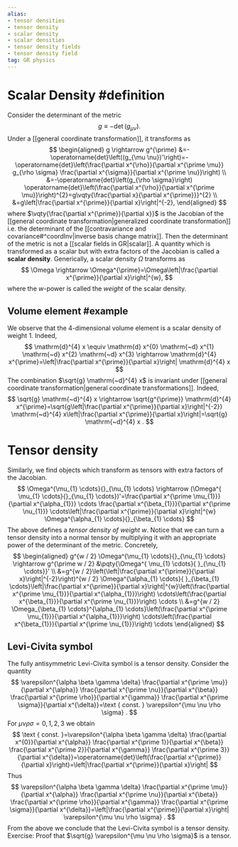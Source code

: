 ```yaml
---
alias:
- tensor densities
- tensor density
- scalar density
- scalar densities
- tensor density fields
- tensor density field
tag: GR physics
---
```

# Scalar Density #definition 
Consider the determinant of the metric
$$
g \equiv-\operatorname{det}\left(g_{\mu \nu}\right) .
$$
Under a [[general coordinate transformation]], it transforms as
$$
\begin{aligned}
g \rightarrow g^{\prime} &=-\operatorname{det}\left((g_{\mu \nu})'\right)=-\operatorname{det}\left(\frac{\partial x^{\rho}}{\partial x^{\prime \mu}} g_{\rho \sigma} \frac{\partial x^{\sigma}}{\partial x^{\prime \nu}}\right) \\
&=-\operatorname{det}\left(g_{\rho \sigma}\right) \operatorname{det}\left(\frac{\partial x^{\rho}}{\partial x^{\prime \mu}}\right)^{2}=g\vqty{\frac{\partial x}{\partial x^{\prime}}}^{2} \\
&=g\left|\frac{\partial x^{\prime}}{\partial x}\right|^{-2},
\end{aligned}
$$
where $\vqty{\frac{\partial x^{\prime}}{\partial x}}$ is the Jacobian of the [[general coordinate transformation|generalized coordinate transformation]] i.e. the determinant of the [[contravariance and covariance#^coordInv|inverse basis change matrix]]. Then the determinant of the metric is not a [[scalar fields in GR|scalar]]. A quantity which is transformed as a scalar but with extra factors of the Jacobian is called a **scalar density**. Generically, a scalar density $\Omega$ transforms as
$$
\Omega \rightarrow \Omega^{\prime}=\Omega\left|\frac{\partial x^{\prime}}{\partial x}\right|^{w},
$$
where the $w$-power is called the *weight* of the scalar density. 



## Volume element #example
We observe that the 4-dimensional volume element is a scalar density of weight 1. Indeed,
$$
\mathrm{d}^{4} x \equiv \mathrm{d} x^{0} \mathrm{~d} x^{1} \mathrm{~d} x^{2} \mathrm{~d} x^{3} \rightarrow \mathrm{d}^{4} x^{\prime}=\left|\frac{\partial x^{\prime}}{\partial x}\right| \mathrm{d}^{4} x
$$
The combination $\sqrt{g} \mathrm{~d}^{4} x$ is invariant under [[general coordinate transformation|general coordinate transformations]]. Indeed,
$$
\sqrt{g} \mathrm{~d}^{4} x \rightarrow \sqrt{g^{\prime}} \mathrm{d}^{4} x^{\prime}=\sqrt{g\left|\frac{\partial x^{\prime}}{\partial x}\right|^{-2}} \mathrm{~d}^{4} x\left|\frac{\partial x^{\prime}}{\partial x}\right|=\sqrt{g} \mathrm{~d}^{4} x .
$$


# Tensor density
Similarly, we find objects which transform as tensors with extra factors of the Jacobian.
$$
\Omega^{\mu_{1} \cdots}{}_{\nu_{1} \cdots} \rightarrow (\Omega^{ \mu_{1} \cdots}{}_{\nu_{1} \cdots})'=\frac{\partial x^{\prime \mu_{1}}}{\partial x^{\alpha_{1}}} \cdots \frac{\partial x^{\beta_{1}}}{\partial x^{\prime \nu_{1}}} \cdots\left|\frac{\partial x^{\prime}}{\partial x}\right|^{w} \Omega^{\alpha_{1} \cdots}{}_{\beta_{1} \cdots}
$$
The above defines a *tensor density of weight $w$*. Notice that we can turn a tensor density into a normal tensor by multiplying it with an appropriate power of the determinant of the metric. Concretely,
$$
\begin{aligned}
g^{w / 2} \Omega^{\mu_{1} \cdots}{}_{\nu_{1} \cdots} \rightarrow g^{\prime w / 2} &\pqty{\Omega^{ \mu_{1} \cdots}{ }_{\nu_{1} \cdots}}'  \\
&=g^{w / 2}\left(\left|\frac{\partial x^{\prime}}{\partial x}\right|^{-2}\right)^{w / 2} \Omega^{\alpha_{1} \cdots}{ }_{\beta_{1} \cdots}\left|\frac{\partial x^{\prime}}{\partial x}\right|^{w}\left(\frac{\partial x^{\prime \mu_{1}}}{\partial x^{\alpha_{1}}}\right) \cdots\left(\frac{\partial x^{\beta_{1}}}{\partial x^{\prime \nu_{1}}}\right) \cdots \\
&=g^{w / 2} \Omega_{\beta_{1} \cdots}^{\alpha_{1} \cdots}\left(\frac{\partial x^{\prime \mu_{1}}}{\partial x^{\alpha_{1}}}\right) \cdots\left(\frac{\partial x^{\beta_{1}}}{\partial x^{\prime \nu_{1}}}\right) \cdots
\end{aligned}
$$

## Levi-Civita symbol

The fully antisymmetric Levi-Civita symbol is a tensor density. Consider the quantity
$$
\varepsilon^{\alpha \beta \gamma \delta} \frac{\partial x^{\prime \mu}}{\partial x^{\alpha}} \frac{\partial x^{\prime \nu}}{\partial x^{\beta}} \frac{\partial x^{\prime \rho}}{\partial x^{\gamma}} \frac{\partial x^{\prime \sigma}}{\partial x^{\delta}}=\text { const. } \varepsilon^{\mu \nu \rho \sigma} .
$$
For $\mu \nu \rho \sigma=0,1,2,3$ we obtain
$$
\text { const. }=\varepsilon^{\alpha \beta \gamma \delta} \frac{\partial x^{0}}{\partial x^{\alpha}} \frac{\partial x^{\prime 1}}{\partial x^{\beta}} \frac{\partial x^{\prime 2}}{\partial x^{\gamma}} \frac{\partial x^{\prime 3}}{\partial x^{\delta}}=\operatorname{det}\left(\frac{\partial x^{\prime}}{\partial x}\right)=\left|\frac{\partial x^{\prime}}{\partial x}\right|
$$
Thus
$$
\varepsilon^{\alpha \beta \gamma \delta} \frac{\partial x^{\prime \mu}}{\partial x^{\alpha}} \frac{\partial x^{\prime \nu}}{\partial x^{\beta}} \frac{\partial x^{\prime \rho}}{\partial x^{\gamma}} \frac{\partial x^{\prime \sigma}}{\partial x^{\delta}}=\left|\frac{\partial x^{\prime}}{\partial x}\right| \varepsilon^{\mu \nu \rho \sigma} .
$$
From the above we conclude that the Levi-Civita symbol is a tensor density.
Exercise: Proof that $\sqrt{g} \varepsilon^{\mu \nu \rho \sigma}$ is a tensor.